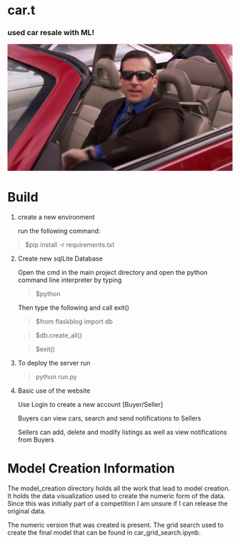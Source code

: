 # car.t
### used car resale with ML!

![Screenshot](ss.png)

# Build

1. create a new environment

   run the following command:

>$pip install -r requirements.txt

2. Create new sqlLite Database

   Open the cmd in the main project directory and open the python command line interpreter by typing
   >$python

   Then type the following and call exit()
   >$from flaskblog import db

   >$db.create_all()

   >$exit()

3. To deploy the server run

   >python run.py

4. Basic use of the website

   Use Login to create a new account [Buyer/Seller]

   Buyers can view cars, search and send notifications to Sellers

   Sellers can add, delete and modify listings as well as view notifications from Buyers

# Model Creation Information

The model_creation directory holds all the work that lead to model creation. It holds the data visualization used to create the numeric form of the data. Since this was initially part of a competition I am unsure if I can release the original data.

The numeric version that was created is present. The grid search used to create the final model that can be found in car_grid_search.ipynb.
